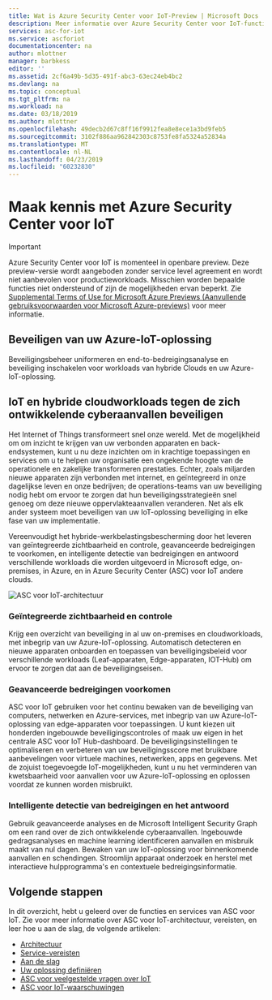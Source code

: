 ```yaml
---
title: Wat is Azure Security Center voor IoT-Preview | Microsoft Docs
description: Meer informatie over Azure Security Center voor IoT-functies en -service.
services: asc-for-iot
ms.service: ascforiot
documentationcenter: na
author: mlottner
manager: barbkess
editor: ''
ms.assetid: 2cf6a49b-5d35-491f-abc3-63ec24eb4bc2
ms.devlang: na
ms.topic: conceptual
ms.tgt_pltfrm: na
ms.workload: na
ms.date: 03/18/2019
ms.author: mlottner
ms.openlocfilehash: 49decb2d67c8ff16f9912fea8e8ece1a3bd9feb5
ms.sourcegitcommit: 3102f886aa962842303c8753fe8fa5324a52834a
ms.translationtype: MT
ms.contentlocale: nl-NL
ms.lasthandoff: 04/23/2019
ms.locfileid: "60232830"
---
```

# <a name="introducing-azure-security-center-for-iot"></a>Maak kennis met Azure Security Center voor IoT

> [!IMPORTANT]
> Azure Security Center voor IoT is momenteel in openbare preview.
> Deze preview-versie wordt aangeboden zonder service level agreement en wordt niet aanbevolen voor productieworkloads. Misschien worden bepaalde functies niet ondersteund of zijn de mogelijkheden ervan beperkt. Zie [Supplemental Terms of Use for Microsoft Azure Previews (Aanvullende gebruiksvoorwaarden voor Microsoft Azure-previews)](https://azure.microsoft.com/support/legal/preview-supplemental-terms/) voor meer informatie.

## <a name="secure-your-azure-iot-solution"></a>Beveiligen van uw Azure-IoT-oplossing 

Beveiligingsbeheer uniformeren en end-to-bedreigingsanalyse en beveiliging inschakelen voor workloads van hybride Clouds en uw Azure-IoT-oplossing. 

## <a name="protect-iot-and-hybrid-cloud-workloads-against-evolving-cyber-attacks"></a>IoT en hybride cloudworkloads tegen de zich ontwikkelende cyberaanvallen beveiligen

Het Internet of Things transformeert snel onze wereld. Met de mogelijkheid om om inzicht te krijgen van uw verbonden apparaten en back-endsystemen, kunt u nu deze inzichten om in krachtige toepassingen en services om u te helpen uw organisatie een ongekende hoogte van de operationele en zakelijke transformeren prestaties. Echter, zoals miljarden nieuwe apparaten zijn verbonden met internet, en geïntegreerd in onze dagelijkse leven en onze bedrijven; de operations-teams van uw beveiliging nodig hebt om ervoor te zorgen dat hun beveiligingsstrategieën snel genoeg om deze nieuwe oppervlakteaanvallen veranderen. Net als elk ander systeem moet beveiligen van uw IoT-oplossing beveiliging in elke fase van uw implementatie. 

Vereenvoudigt het hybride-werkbelastingsbescherming door het leveren van geïntegreerde zichtbaarheid en controle, geavanceerde bedreigingen te voorkomen, en intelligente detectie van bedreigingen en antwoord verschillende workloads die worden uitgevoerd in Microsoft edge, on-premises, in Azure, en in Azure Security Center (ASC) voor IoT andere clouds. 

![ASC voor IoT-architectuur](./media/architecture/asc-for-iot-architecture.png)

### <a name="unified-visibility-and-control"></a>Geïntegreerde zichtbaarheid en controle

Krijg een overzicht van beveiliging in al uw on-premises en cloudworkloads, met inbegrip van uw Azure-IoT-oplossing. Automatisch detecteren en nieuwe apparaten onboarden en toepassen van beveiligingsbeleid voor verschillende workloads (Leaf-apparaten, Edge-apparaten, IOT-Hub) om ervoor te zorgen dat aan de beveiligingseisen.

### <a name="adaptive-threat-prevention"></a>Geavanceerde bedreigingen voorkomen

ASC voor IoT gebruiken voor het continu bewaken van de beveiliging van computers, netwerken en Azure-services, met inbegrip van uw Azure-IoT-oplossing van edge-apparaten voor toepassingen. U kunt kiezen uit honderden ingebouwde beveiligingscontroles of maak uw eigen in het centrale ASC voor IoT Hub-dashboard. De beveiligingsinstellingen te optimaliseren en verbeteren van uw beveiligingsscore met bruikbare aanbevelingen voor virtuele machines, netwerken, apps en gegevens. Met de zojuist toegevoegde IoT-mogelijkheden, kunt u nu het verminderen van kwetsbaarheid voor aanvallen voor uw Azure-IoT-oplossing en oplossen voordat ze kunnen worden misbruikt.

### <a name="intelligent-threat-detection-and-response"></a>Intelligente detectie van bedreigingen en het antwoord

Gebruik geavanceerde analyses en de Microsoft Intelligent Security Graph om een rand over de zich ontwikkelende cyberaanvallen. Ingebouwde gedragsanalyses en machine learning identificeren aanvallen en misbruik maakt van nul dagen. Bewaken van uw IoT-oplossing voor binnenkomende aanvallen en schendingen. Stroomlijn apparaat onderzoek en herstel met interactieve hulpprogramma's en contextuele bedreigingsinformatie.

## <a name="next-steps"></a>Volgende stappen

In dit overzicht, hebt u geleerd over de functies en services van ASC voor IoT. Zie voor meer informatie over ASC voor IoT-architectuur, vereisten, en leer hoe u aan de slag, de volgende artikelen:

- [Architectuur](architecture.md)
- [Service-vereisten](service-prerequisites.md)
- [Aan de slag](getting-started.md)
- [Uw oplossing definiëren](quickstart-configure-your-solution.md)
- [ASC voor veelgestelde vragen over IoT](resources-frequently-asked-questions.md)
- [ASC voor IoT-waarschuwingen](concept-security-alerts.md)

